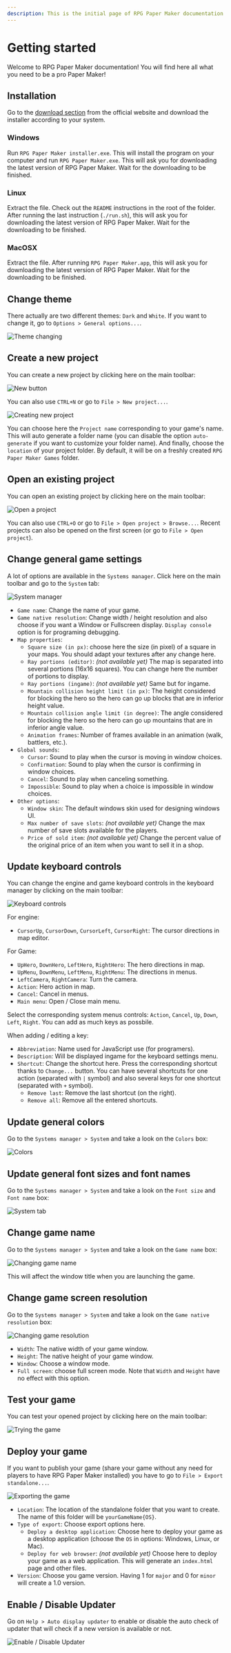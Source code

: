 ```yaml
---
description: This is the initial page of RPG Paper Maker documentation.
---
```


# Getting started

Welcome to RPG Paper Maker documentation! You will find here all what you need to be a pro Paper Maker!

## Installation <a id="installation"></a>

Go to the [download section](http://rpg-paper-maker.com/index.php/downloads#content) from the official website and download the installer according to your system.

### Windows <a id="windows"></a>

Run `RPG Paper Maker installer.exe`. This will install the program on your computer and run `RPG Paper Maker.exe`. This will ask you for downloading the latest version of RPG Paper Maker. Wait for the downloading to be finished.

### Linux <a id="linux"></a>

Extract the file. Check out the `README` instructions in the root of the folder. After running the last instruction \(`./run.sh`\), this will ask you for downloading the latest version of RPG Paper Maker. Wait for the downloading to be finished.

### MacOSX <a id="macosx"></a>

Extract the file. After running `RPG Paper Maker.app`, this will ask you for downloading the latest version of RPG Paper Maker. Wait for the downloading to be finished.

## Change theme <a id="change-theme"></a>

There actually are two different themes: `Dark` and `White`. If you want to change it, go to `Options > General options...`.

![Theme changing](https://rpg-paper-maker.github.io/img/themes-options.png)

## Create a new project <a id="create-a-new-project"></a>

You can create a new project by clicking here on the main toolbar:

![New button](https://rpg-paper-maker.github.io/img/new-project.png)

You can also use `CTRL+N` or go to `File > New project...`.

![Creating new project](https://rpg-paper-maker.github.io/img/new-project-window.png)

You can choose here the `Project name` corresponding to your game's name. This will auto generate a folder name \(you can disable the option `auto-generate` if you want to customize your folder name\). And finally, choose the `location` of your project folder. By default, it will be on a freshly created `RPG Paper Maker Games` folder.

## Open an existing project <a id="open-an-existing-project"></a>

You can open an existing project by clicking here on the main toolbar:

![Open a project](https://rpg-paper-maker.github.io/img/open-project.png)

You can also use `CTRL+O` or go to `File > Open project > Browse...`. Recent projects can also be opened on the first screen \(or go to `File > Open project`\).

## Change general game settings <a id="change-general-game-settings"></a>

A lot of options are available in the `Systems manager`. Click here on the main toolbar and go to the `System` tab:

![System manager](https://rpg-paper-maker.github.io/img/system-basic.png)

* `Game name`: Change the name of your game.
* `Game native resolution`: Change width / height resolution and also choose if you want a Window or Fullscreen display. `Display console` option is for programing debugging.
* `Map properties`:
  * `Square size (in px)`: choose here the size \(in pixel\) of a square in your maps. You should adapt your textures after any change here.
  * `Ray portions (editor)`: _\(not available yet\)_ The map is separated into several portions \(16x16 squares\). You can change here the number of portions to display.
  * `Ray portions (ingame)`: _\(not available yet\)_ Same but for ingame.
  * `Mountain collision height limit (in px)`: The height considered for blocking the hero so the hero can go up blocks that are in inferior height value.
  * `Mountain collision angle limit (in degree)`: The angle considered for blocking the hero so the hero can go up mountains that are in inferior angle value.
  * `Animation frames`: Number of frames available in an animation \(walk, battlers, etc.\).
* `Global sounds`:
  * `Cursor`: Sound to play when the cursor is moving in window choices.
  * `Confirmation`: Sound to play when the cursor is confirming in window choices.
  * `Cancel`: Sound to play when canceling something.
  * `Impossible`: Sound to play when a choice is impossible in window choices.
* `Other options`:
  * `Window skin`: The default windows skin used for designing windows UI.
  * `Max number of save slots`: _\(not available yet\)_ Change the max number of save slots available for the players.
  * `Price of sold item`: _\(not available yet\)_ Change the percent value of the original price of an item when you want to sell it in a shop.

## Update keyboard controls <a id="update-keyboard-controls"></a>

You can change the engine and game keyboard controls in the keyboard manager by clicking on the main toolbar:

![Keyboard controls](https://rpg-paper-maker.github.io/img/keyboard-manager.png)

For engine:

* `CursorUp`, `CursorDown`, `CursorLeft`, `CursorRight`: The cursor directions in map editor.

For Game:

* `UpHero`, `DownHero`, `LeftHero`, `RightHero`: The hero directions in map.
* `UpMenu`, `DownMenu`, `LeftMenu`, `RightMenu`: The directions in menus.
* `LeftCamera`, `RightCamera`: Turn the camera.
* `Action`: Hero action in map.
* `Cancel`: Cancel in menus.
* `Main menu`: Open / Close main menu.

Select the corresponding system menus controls: `Action`, `Cancel`, `Up`, `Down`, `Left`, `Right`. You can add as much keys as possbile.

When adding / editing a key:

* `Abbreviation`: Name used for JavaScript use \(for programers\).
* `Description`: Will be displayed ingame for the keyboard settings menu.
* `Shortcut`: Change the shortcut here. Press the corresponding shortcut thanks to `Change...` button. You can have several shortcuts for one action \(separated with `|` symbol\) and also several keys for one shortcut \(separated with `+` symbol\).
  * `Remove last`: Remove the last shortcut \(on the right\).
  * `Remove all`: Remove all the entered shortcuts.

## Update general colors <a id="update-general-colors"></a>

Go to the `Systems manager > System` and take a look on the `Colors` box:

![Colors](https://rpg-paper-maker.github.io/img/colors.png)

## Update general font sizes and font names <a id="update-general-font-sizes-and-font-names"></a>

Go to the `Systems manager > System` and take a look on the `Font size` and `Font name` box:

![System tab](.gitbook/assets/deepinscreenshot_select-area_20200323082522.png)

## Change game name <a id="change-game-name"></a>

Go to the `Systems manager > System` and take a look on the `Game name` box:

![Changing game name](https://rpg-paper-maker.github.io/img/game-name.png)

This will affect the window title when you are launching the game.

## Change game screen resolution <a id="change-game-screen-resolution"></a>

Go to the `Systems manager > System` and take a look on the `Game native resolution` box:

![Changing game resolution](https://rpg-paper-maker.github.io/img/game-resolution.png)

* `Width`: The native width of your game window.
* `Height`: The native height of your game window.
* `Window`: Choose a window mode.
* `Full screen`: choose full screen mode. Note that `Width` and `Height` have no effect with this option.

## Test your game <a id="test-your-game"></a>

You can test your opened project by clicking here on the main toolbar:

![Trying the game](https://rpg-paper-maker.github.io/img/play.png)

## Deploy your game <a id="deploy-your-game"></a>

If you want to publish your game \(share your game without any need for players to have RPG Paper Maker installed\) you have to go to `File > Export standalone...`.

![Exporting the game](https://rpg-paper-maker.github.io/img/deploy.png)

* `Location`: The location of the standalone folder that you want to create. The name of this folder will be `yourGameName{OS}`.
* `Type of export`: Choose export options here.
  * `Deploy a desktop application`: Choose here to deploy your game as a desktop application \(choose the `OS` in options: Windows, Linux, or Mac\).
  * `Deploy for web browser`: _\(not available yet\)_ Choose here to deploy your game as a web application. This will generate an `index.html` page and other files.
* `Version`: Choose you game version. Having 1 for `major` and 0 for `minor` will create a 1.0 version.

## Enable / Disable Updater <a id="enable-disable-updater"></a>

Go on `Help > Auto display updater` to enable or disable the auto check of updater that will check if a new version is available or not.

![Enable / Disable Updater](.gitbook/assets/autoupdater.png)

